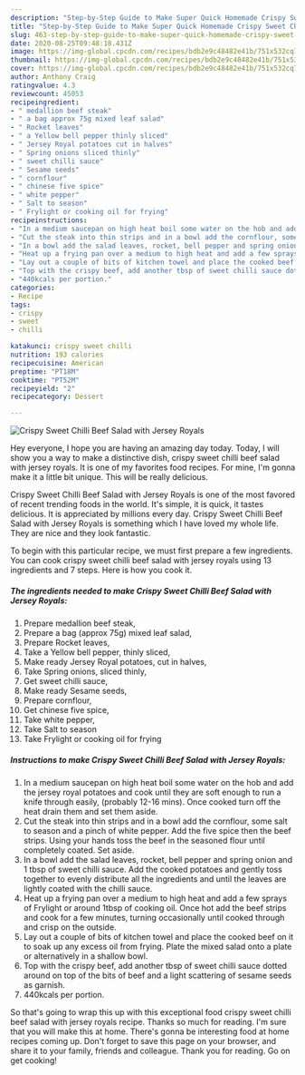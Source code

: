 ```yaml
---
description: "Step-by-Step Guide to Make Super Quick Homemade Crispy Sweet Chilli Beef Salad with Jersey Royals"
title: "Step-by-Step Guide to Make Super Quick Homemade Crispy Sweet Chilli Beef Salad with Jersey Royals"
slug: 463-step-by-step-guide-to-make-super-quick-homemade-crispy-sweet-chilli-beef-salad-with-jersey-royals
date: 2020-08-25T09:48:18.431Z
image: https://img-global.cpcdn.com/recipes/bdb2e9c48482e41b/751x532cq70/crispy-sweet-chilli-beef-salad-with-jersey-royals-recipe-main-photo.jpg
thumbnail: https://img-global.cpcdn.com/recipes/bdb2e9c48482e41b/751x532cq70/crispy-sweet-chilli-beef-salad-with-jersey-royals-recipe-main-photo.jpg
cover: https://img-global.cpcdn.com/recipes/bdb2e9c48482e41b/751x532cq70/crispy-sweet-chilli-beef-salad-with-jersey-royals-recipe-main-photo.jpg
author: Anthony Craig
ratingvalue: 4.3
reviewcount: 45053
recipeingredient:
- " medallion beef steak"
- " a bag approx 75g mixed leaf salad"
- " Rocket leaves"
- " a Yellow bell pepper thinly sliced"
- " Jersey Royal potatoes cut in halves"
- " Spring onions sliced thinly"
- " sweet chilli sauce"
- " Sesame seeds"
- " cornflour"
- " chinese five spice"
- " white pepper"
- " Salt to season"
- " Frylight or cooking oil for frying"
recipeinstructions:
- "In a medium saucepan on high heat boil some water on the hob and add the jersey royal potatoes and cook until they are soft enough to run a knife through easily, (probably 12-16 mins). Once cooked turn off the heat drain them and set them aside."
- "Cut the steak into thin strips and in a bowl add the cornflour, some salt to season and a pinch of white pepper. Add the five spice then the beef strips. Using your hands toss the beef in the seasoned flour until completely coated. Set aside."
- "In a bowl add the salad leaves, rocket, bell pepper and spring onion and 1 tbsp of sweet chilli sauce. Add the cooked potatoes and gently toss together to evenly distribute all the ingredients and until the leaves are lightly coated with the chilli sauce."
- "Heat up a frying pan over a medium to high heat and add a few sprays of Frylight or around 1tbsp of cooking oil. Once hot add the beef strips and cook for a few minutes, turning occasionally until cooked through and crisp on the outside."
- "Lay out a couple of bits of kitchen towel and place the cooked beef on it to soak up any excess oil from frying. Plate the mixed salad onto a plate or alternatively in a shallow bowl."
- "Top with the crispy beef, add another tbsp of sweet chilli sauce dotted around on top of the bits of beef and a light scattering of sesame seeds as garnish."
- "440kcals per portion."
categories:
- Recipe
tags:
- crispy
- sweet
- chilli

katakunci: crispy sweet chilli 
nutrition: 193 calories
recipecuisine: American
preptime: "PT18M"
cooktime: "PT52M"
recipeyield: "2"
recipecategory: Dessert

---
```



![Crispy Sweet Chilli Beef Salad with Jersey Royals](https://img-global.cpcdn.com/recipes/bdb2e9c48482e41b/751x532cq70/crispy-sweet-chilli-beef-salad-with-jersey-royals-recipe-main-photo.jpg)

Hey everyone, I hope you are having an amazing day today. Today, I will show you a way to make a distinctive dish, crispy sweet chilli beef salad with jersey royals. It is one of my favorites food recipes. For mine, I'm gonna make it a little bit unique. This will be really delicious.

Crispy Sweet Chilli Beef Salad with Jersey Royals is one of the most favored of recent trending foods in the world. It's simple, it is quick, it tastes delicious. It is appreciated by millions every day. Crispy Sweet Chilli Beef Salad with Jersey Royals is something which I have loved my whole life. They are nice and they look fantastic.




To begin with this particular recipe, we must first prepare a few ingredients. You can cook crispy sweet chilli beef salad with jersey royals using 13 ingredients and 7 steps. Here is how you cook it.

<!--inarticleads1-->

##### The ingredients needed to make Crispy Sweet Chilli Beef Salad with Jersey Royals:

1. Prepare  medallion beef steak,
1. Prepare  a bag (approx 75g) mixed leaf salad,
1. Prepare  Rocket leaves,
1. Take  a Yellow bell pepper, thinly sliced,
1. Make ready  Jersey Royal potatoes, cut in halves,
1. Take  Spring onions, sliced thinly,
1. Get  sweet chilli sauce,
1. Make ready  Sesame seeds,
1. Prepare  cornflour,
1. Get  chinese five spice,
1. Take  white pepper,
1. Take  Salt to season
1. Take  Frylight or cooking oil for frying




<!--inarticleads2-->

##### Instructions to make Crispy Sweet Chilli Beef Salad with Jersey Royals:

1. In a medium saucepan on high heat boil some water on the hob and add the jersey royal potatoes and cook until they are soft enough to run a knife through easily, (probably 12-16 mins). Once cooked turn off the heat drain them and set them aside.
1. Cut the steak into thin strips and in a bowl add the cornflour, some salt to season and a pinch of white pepper. Add the five spice then the beef strips. Using your hands toss the beef in the seasoned flour until completely coated. Set aside.
1. In a bowl add the salad leaves, rocket, bell pepper and spring onion and 1 tbsp of sweet chilli sauce. Add the cooked potatoes and gently toss together to evenly distribute all the ingredients and until the leaves are lightly coated with the chilli sauce.
1. Heat up a frying pan over a medium to high heat and add a few sprays of Frylight or around 1tbsp of cooking oil. Once hot add the beef strips and cook for a few minutes, turning occasionally until cooked through and crisp on the outside.
1. Lay out a couple of bits of kitchen towel and place the cooked beef on it to soak up any excess oil from frying. Plate the mixed salad onto a plate or alternatively in a shallow bowl.
1. Top with the crispy beef, add another tbsp of sweet chilli sauce dotted around on top of the bits of beef and a light scattering of sesame seeds as garnish.
1. 440kcals per portion.




So that's going to wrap this up with this exceptional food crispy sweet chilli beef salad with jersey royals recipe. Thanks so much for reading. I'm sure that you will make this at home. There's gonna be interesting food at home recipes coming up. Don't forget to save this page on your browser, and share it to your family, friends and colleague. Thank you for reading. Go on get cooking!
